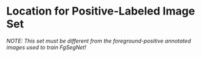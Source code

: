 # Location for Positive-Labeled Image Set

*NOTE: This set must be different from the foreground-positive annotated images used to train FgSegNet!*
